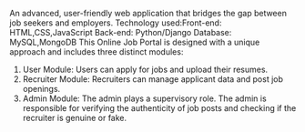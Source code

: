 
An advanced, user-friendly web application that bridges the gap between job seekers and employers.
Technology used:Front-end: HTML,CSS,JavaScript
                Back-end: Python/Django
                Database: MySQL,MongoDB
This Online Job Portal is designed with a unique approach and includes three distinct modules:
1. User Module:
Users can apply for jobs and upload their resumes.
2. Recruiter Module:
Recruiters can manage applicant data and post job openings.
3. Admin Module:
The admin plays a supervisory role.
The admin is responsible for verifying the authenticity of job posts and checking if the recruiter is genuine or fake.
